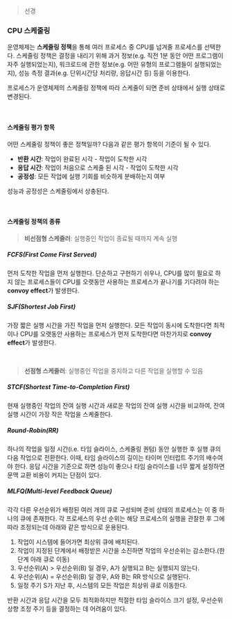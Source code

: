 > 선경

### CPU 스케줄링

운영체제는 **스케줄링 정책**을 통해 여러 프로세스 중 CPU를 넘겨줄 프로세스를 선택한다. 스케줄링 정책은 결정을 내리기 위해 과거 정보(e.g. 직전 1분 동안 어떤 프로그램이 자주 실행되었는지), 워크로드에 관한 정보(e.g. 어떤 유형의 프로그램들이 실행되었는지), 성능 측정 결과(e.g. 단위시간당 처리량, 응답시간 등) 등을 이용한다. 

프로세스가 운영체제의 스케줄링 정책에 따라 스케줄이 되면 준비 상태에서 실행 상태로 변경된다. 

<br>

#### 스케줄링 평가 항목
어떤 스케줄링 정책이 좋은 정책일까? 다음과 같은 평가 항목이 기준이 될 수 있다. 
- **반환 시간**: 작업이 완료된 시각 - 작업이 도착한 시각
- **응답 시간**: 작업이 처음으로 스케줄 된 시각 - 작업이 도착한 시각
- **공정성**: 모든 작업에 실행 기회를 비슷하게 분배하는지 여부

성능과 공정성은 스케줄링에서 상충된다. 

<br>

#### 스케줄링 정책의 종류

> **비선점형 스케줄러**: 실행중인 작업이 종료될 때까지 계속 실행
##### FCFS(First Come First Served)
먼저 도착한 작업을 먼저 실행한다. 단순하고 구현하기 쉬우나, CPU를 많이 필요로 하지 않는 프로세스들이 CPU를 오랫동안 사용하는 프로세스가 끝나기를 기다려야 하는 **convoy effect**가 발생한다. 

##### SJF(Shortest Job First)
가장 짧은 실행 시간을 가진 작업을 먼저 실행한다. 모든 작업이 동시에 도착한다면 최적이나 CPU를 오랫동안 사용하는 프로세스가 먼저 도착한다면 마찬가지로 **convoy effect**가 발생한다. 

<br>

> **선점형 스케줄러**: 실행중인 작업을 중지하고 다른 작업을 실행할 수 있음 
##### STCF(Shortest Time-to-Completion First)
현재 실행중인 작업의 잔여 실행 시간과 새로운 작업의 잔여 실행 시간을 비교하여, 잔여 실행 시간이 가장 작은 작업을 스케줄한다.


##### Round-Robin(RR)
하나의 작업을 일정 시간(i.e. 타임 슬라이스, 스케줄링 퀀텀) 동안 실행한 후 실행 큐의 다음 작업으로 전환한다. 이때, 타임 슬라이스의 길이는 타이머 인터럽트 주기의 배수여야 한다. 응답 시간을 기준으로 하면 성능이 좋으나 타임 슬라이스를 너무 짧게 설정하면 문맥 교환 비용이 커지는 단점이 있다. 

##### MLFQ(Multi-level Feedback Queue)
각각 다른 우선순위가 배정된 여러 개의 큐로 구성되며 준비 상태의 프로세스는 이 중 하나의 큐에 존재한다. 각 프로세스의 우선 순위는 해당 프로세스의 실행을 관찰한 후 그에 따라 조정되는데 아래와 같은 방식으로 운용된다. 

1. 작업이 시스템에 들어가면 최상위 큐에 배치된다. 
2. 작업이 지정된 단계에서 배정받은 시간을 소진하면 작업의 우선순위는 감소한다.(한 단계 아래 큐로 이동)
3. 우선순위(A) > 우선순위(B) 일 경우, A가 실행되고 B는 실행되지 않는다. 
4. 우선순위(A) = 우선순위(B) 일 경우, A와 B는 RR 방식으로 실행된다. 
5. 일정 주기 S가 지난 후, 시스템의 모든 작업은 최상위 큐로 이동한다. 


반환 시간과 응답 시간을 모두 최적화하지만 적절한 타임 슬라이스 크기 설정, 우선순위 상향 조정 주기 등을 결정하는 데 어려움이 있다. 